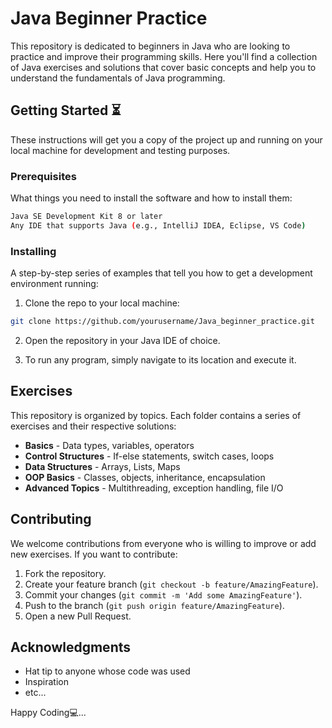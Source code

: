 # Java Beginner Practice

This repository is dedicated to beginners in Java who are looking to practice and improve their programming skills. Here you'll find a collection of Java exercises and solutions that cover basic concepts and help you to understand the fundamentals of Java programming.

## Getting Started ⏳

These instructions will get you a copy of the project up and running on your local machine for development and testing purposes.

### Prerequisites

What things you need to install the software and how to install them:

```bash
Java SE Development Kit 8 or later
Any IDE that supports Java (e.g., IntelliJ IDEA, Eclipse, VS Code)
```

### Installing

A step-by-step series of examples that tell you how to get a development environment running:

1. Clone the repo to your local machine:

```bash
git clone https://github.com/yourusername/Java_beginner_practice.git
```

2. Open the repository in your Java IDE of choice.

3. To run any program, simply navigate to its location and execute it.

## Exercises

This repository is organized by topics. Each folder contains a series of exercises and their respective solutions:

- **Basics** - Data types, variables, operators
- **Control Structures** - If-else statements, switch cases, loops
- **Data Structures** - Arrays, Lists, Maps
- **OOP Basics** - Classes, objects, inheritance, encapsulation
- **Advanced Topics** - Multithreading, exception handling, file I/O

## Contributing

We welcome contributions from everyone who is willing to improve or add new exercises. If you want to contribute:

1. Fork the repository.
2. Create your feature branch (`git checkout -b feature/AmazingFeature`).
3. Commit your changes (`git commit -m 'Add some AmazingFeature'`).
4. Push to the branch (`git push origin feature/AmazingFeature`).
5. Open a new Pull Request.

## Acknowledgments

- Hat tip to anyone whose code was used
- Inspiration
- etc...

Happy Coding💻...

